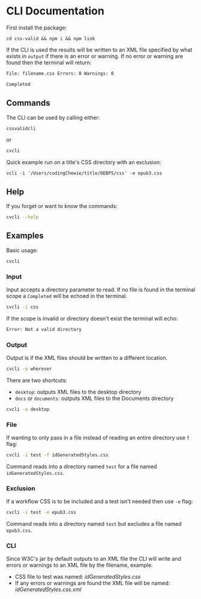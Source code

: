 # CLI Documentation

First install the package:

```
cd css-valid && npm i && npm link
```

If the CLI is used the results will be written to an XML file specified by what exists in `output` if there is an error or warning. If no error or warning are found then the terminal will return:

```bash
File: filename.css Errors: 0 Warnings: 0

Completed
```

## Commands

The CLI can be used by calling either:

```bash
cssvalidcli
```

or

```bash
cvcli
```

Quick example run on a title's CSS directory with an exclusion:

```
vcli -i '/Users/codingChewie/title/OEBPS/css' -e epub3.css
```

## Help

If you forget or want to know the commands:

```bash
cvcli --help
```

## Examples

Basic usage:

```bash
cvcli
```

### Input

Input accepts a directory parameter to read. If no file is found in the terminal scope a `Completed` will be echoed in the terminal.

```bash
cvcli -i css
```

If the scope is invalid or directory doesn't exist the terminal will echo:

```bash
Error: Not a valid directory
```

### Output

Output is if the XML files should be written to a different location.

```bash
cvcli -o wherever
```

There are two shortcuts:

- `desktop`: outputs XML files to the desktop directory
- `docs` or `documents`: outputs XML files to the Documents directory

```bash
cvcli -o desktop
```

### File

If wanting to only pass in a file instead of reading an entire directory use `f` flag:

```bash
cvcli -i test -f idGeneratedStyles.css
```

Command reads into a directory named `test` for a file named `idGeneratedStyles.css`.

### Exclusion

If a workflow CSS is to be included and a test isn't needed then use `-e` flag:

```bash
cvcli -i test -e epub3.css
```

Command reads into a directory named `test` but excludes a file named `epub3.css`.

### CLI

Since W3C's jar by default outputs to an XML file the CLI will write and errors or warnings to an XML file by the filename, example.

- CSS file to test was named: _idGeneratedStyles.css_
- If any errors or warnings are found the XML file will be named: _idGeneratedStyles.css.xml_
